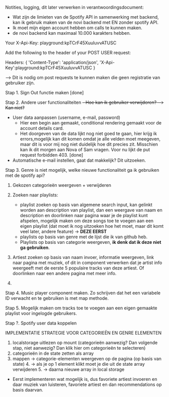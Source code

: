Notities, logging, dit later verwerken in verantwoordingsdocument:

- Wat zijn de limieten van de Spotify API in samenwerking met backend, kan ik gebruik maken van de novi backend met EN
  zonder spotify API.
- Ik moet mijn eigen account hebben om calls te kunnen maken.
- de novi backend kan maximaal 10.000 karakters hebben.

Your X-Api-Key: playground:kpTCrF45XuuluvvATUSC

Add the following to the header of your POST USER request:

Headers: {
'Content-Type': 'application/json',
'X-Api-Key':playground:kpTCrF45XuuluvvATUSC
}

--> Dit is nodig om post requests te kunnen maken die geen registratie van gebruiker zijn.

Stap 1. Sign Out functie maken [done]

Stap 2. Andere user functionaliteiten
~~- Hoe kan ik gebruiker verwijderen? --> Kan niet?~~

- User data aanpassen (username, e-mail, password)
    - Hier een begin aan gemaakt, conditional rendering gemaakt voor de account details card.
    - Het doorgeven van de data lijkt nog niet goed te gaan, hier krijg ik errors,mogelijk kan dit komen omdat je alle
      velden moet meegeven, maar dit is voor mij nog niet duidelijk hoe dit precies zit. Misschien kan ik dit morgen aan
      Nova of Sam vragen. Voor nu lijkt de put request forbidden 403. [done]
- Automatische e-mail instellen, gaat dat makkelijk? Dit uitzoeken.

Stap 3. Genre is niet mogelijk, welke nieuwe functionaliteit ga ik gebruiken met de spotify api?

1. Gekozen categorieën weergeven + verwijderen

2. Zoeken naar playlists:

    - playlist zoeken op basis van algemene search input, kan gelinkt worden aan description van playlist, dan een weergave van naam en description en doorlinken naar pagina waar je de playlist kunt afspelen, mogelijk maken om deze songs toe te voegen aan een eigen playlist (dat moet ik nog uitzoeken hoe het moet, maar dit komt veel later, andere feature) -> **DEZE EERST**
    - playlists op basis van genre met de lijst die ik van github heb.
    - Playlists op basis van categorie weergeven, **ik denk dat ik deze niet ga gebruiken**.

2. Artiest zoeken op basis van naam invoer, informatie weergeven, link naar pagina met muziek, of dit in component
   verwerken dat je artist info weergeeft met de eerste 5 populaire tracks van deze artiest. Of doorlinken naar een
   andere pagina met meer info.

3.

Stap 4. Music player component maken. Zo schrijven dat het een variabele ID verwacht en te gebruiken is met map methode.

Stap 5. Mogelijk maken om tracks toe te voegen aan een eigen gemaakte playlist voor ingelogde gebruikers.

Stap ?. Spotify user data koppelen

IMPLEMENTATIE STRATEGIE VOOR CATEGORIEËN EN GENRE ELEMENTEN

1. localstorage uitlezen op mount (categorieën aanwezig? Dan volgende stap, niet aanwezig? Dan klik hier om categorieën
   te selecteren)
2. categorieën in de state zetten als array
3. mappen -> categorie-elementen weergeven op de pagina (op basis van state)
    4. -> als je op 1 element klikt moet je die uit de state array verwijderen
    5. -> daarna nieuwe array in local storage

- Eerst implementeren wat mogelijk is, dus favoriete artiest invoeren en daar muziek van luisteren, favoriete artiest en
  dan recommendations op basis daarvan. 

